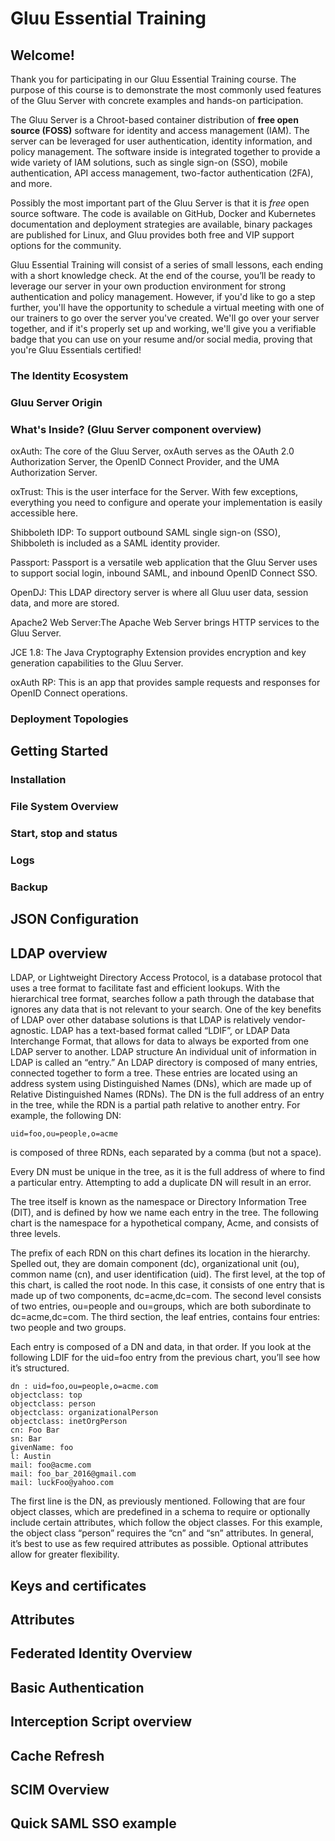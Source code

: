 # Gluu Essential Training

## Welcome!

Thank you for participating in our Gluu Essential Training course. The purpose of this course is to demonstrate the most commonly used features of the Gluu Server with concrete examples and hands-on participation.

The Gluu Server is a Chroot-based container distribution of **free open source (FOSS)** software for identity and access management (IAM). The server can be leveraged for user authentication, identity information, and policy management. The software inside is integrated together to provide a wide variety of IAM solutions, such as single sign-on (SSO), mobile authentication, API access management, two-factor authentication (2FA), and more.

Possibly the most important part of the Gluu Server is that it is _free_ open source software. The code is available on GitHub,  Docker and Kubernetes documentation and deployment strategies are available, binary packages are published for Linux, and Gluu provides both free and VIP support options for the community. 

Gluu Essential Training will consist of a series of small lessons, each ending with a short knowledge check. At the end of the course, you’ll be ready to leverage our server in your own production environment for strong authentication and policy management. However, if you'd like to go a step further, you'll have the opportunity to schedule a virtual meeting with one of our trainers to go over the server you've created. We'll go over your server together, and if it's properly set up and working, we'll give you a verifiable badge that you can use on your resume and/or social media, proving that you're Gluu Essentials certified!

### The Identity Ecosystem

### Gluu Server Origin

### What's Inside? (Gluu Server component overview)

oxAuth: The core of the Gluu Server, oxAuth serves as the OAuth 2.0 Authorization Server, the OpenID Connect Provider, and the UMA Authorization Server.

oxTrust: This is the user interface for the Server. With few exceptions, everything you need to configure and operate your implementation is easily accessible here. 

Shibboleth IDP: To support outbound SAML single sign-on (SSO), Shibboleth is included as a SAML identity provider.

Passport: Passport is a versatile web application that the Gluu Server uses to support social login, inbound SAML, and inbound OpenID Connect SSO.

OpenDJ: This LDAP directory server is where all Gluu user data, session data, and more are stored.

Apache2 Web Server:The Apache Web Server brings HTTP services to the Gluu Server.

JCE 1.8: The Java Cryptography Extension provides encryption and key generation capabilities to the Gluu Server.

oxAuth RP: This is an app that provides sample requests and responses for OpenID Connect operations.

### Deployment Topologies

## Getting Started

### Installation

### File System Overview

### Start, stop and status

### Logs

### Backup

## JSON Configuration

## LDAP overview

LDAP, or Lightweight Directory Access Protocol, is a database protocol that uses a tree format to facilitate fast and efficient lookups. With the hierarchical tree format, searches follow a path through the database that ignores any data that is not relevant to your search. One of the key benefits of LDAP over other database solutions is that LDAP is relatively vendor-agnostic. LDAP has a text-based format called “LDIF”, or LDAP Data Interchange Format, that allows for data to always be exported from one LDAP server to another. 
	LDAP structure
An individual unit of information in LDAP is called an “entry.” An LDAP directory is composed of many entries, connected together to form a tree. These entries are located using an address system using Distinguished Names (DNs), which are made up of Relative Distinguished Names (RDNs). The DN is the full address of an entry in the tree, while the RDN is a partial path relative to another entry. For example, the following DN:

`uid=foo,ou=people,o=acme`

is composed of three RDNs, each separated by a comma (but not a space).

Every DN must be unique in the tree, as it is the full address of where to find a particular entry. Attempting to add a duplicate DN will result in an error.

The tree itself is known as the namespace or Directory Information Tree (DIT), and is defined by how we name each entry in the tree. The following chart is the namespace for a hypothetical company, Acme, and consists of three levels.



The prefix of each RDN on this chart defines its location in the hierarchy. Spelled out, they are domain component (dc), organizational unit (ou), common name (cn), and user identification (uid). The first level, at the top of this chart, is called the root node. In this case, it consists of one entry that is made up of two components, dc=acme,dc=com. The second level consists of two entries, ou=people and ou=groups, which are both subordinate to dc=acme,dc=com. The third section, the leaf entries, contains four entries: two people and two groups.

Each entry is composed of a DN and data, in that order. If you look at the following LDIF for the uid=foo entry from the previous chart, you’ll see how it’s structured. 

```
dn : uid=foo,ou=people,o=acme.com
objectclass: top
objectclass: person
objectclass: organizationalPerson
objectclass: inetOrgPerson
cn: Foo Bar
sn: Bar
givenName: foo
l: Austin
mail: foo@acme.com
mail: foo_bar_2016@gmail.com
mail: luckFoo@yahoo.com
```

The first line is the DN, as previously mentioned. Following that are four object classes, which are predefined in a schema to require or optionally include certain attributes, which follow the object classes. For this example, the object class “person” requires the “cn” and “sn” attributes. In general, it’s best to use as few required attributes as possible. Optional attributes allow for greater flexibility.


## Keys and certificates

## Attributes

## Federated Identity Overview

## Basic Authentication

## Interception Script overview

## Cache Refresh

## SCIM Overview

## Quick SAML SSO example
